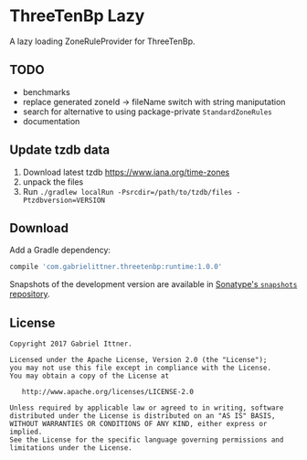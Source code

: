 # ThreeTenBp Lazy

A lazy loading ZoneRuleProvider for ThreeTenBp.

## TODO

- benchmarks
- replace generated zoneId -> fileName switch with string maniputation
- search for alternative to using package-private `StandardZoneRules`
- documentation

## Update tzdb data

1. Download latest tzdb https://www.iana.org/time-zones
2. unpack the files
3. Run `./gradlew localRun -Psrcdir=/path/to/tzdb/files -Ptzdbversion=VERSION`

## Download

Add a Gradle dependency:

```groovy
compile 'com.gabrielittner.threetenbp:runtime:1.0.0'
```

Snapshots of the development version are available in [Sonatype's `snapshots` repository][snap].

## License

```
Copyright 2017 Gabriel Ittner.

Licensed under the Apache License, Version 2.0 (the "License");
you may not use this file except in compliance with the License.
You may obtain a copy of the License at

   http://www.apache.org/licenses/LICENSE-2.0

Unless required by applicable law or agreed to in writing, software
distributed under the License is distributed on an "AS IS" BASIS,
WITHOUT WARRANTIES OR CONDITIONS OF ANY KIND, either express or implied.
See the License for the specific language governing permissions and
limitations under the License.
```



 [snap]: https://oss.sonatype.org/content/repositories/snapshots/
